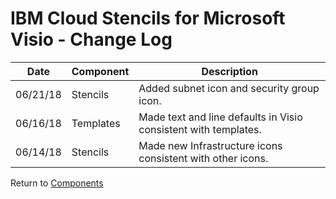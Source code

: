 # IBM Cloud Stencils for Microsoft Visio -  Change Log

| Date | Component | Description |
| --- | --- | --- |
| 06/21/18 | Stencils | Added subnet icon and security group icon. |
| 06/16/18 | Templates | Made text and line defaults in Visio consistent with templates. |
| 06/14/18 | Stencils | Made new Infrastructure icons consistent with other icons. |

Return to [Components](../visio.md)
